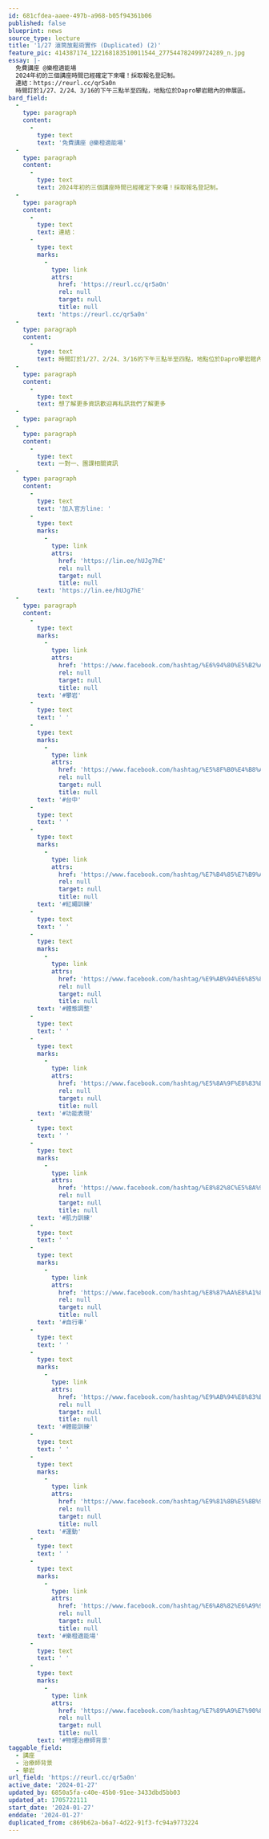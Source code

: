 ```yaml
---
id: 681cfdea-aaee-497b-a968-b05f94361b06
published: false
blueprint: news
source_type: lecture
title: '1/27 滾筒放鬆術實作 (Duplicated) (2)'
feature_pic: 414387174_122168183510011544_277544782499724289_n.jpg
essay: |-
  免費講座 @樂橙適能場
  2024年初的三個講座時間已經確定下來囉！採取報名登記制。
  連結：https://reurl.cc/qr5a0n
  時間訂於1/27、2/24、3/16的下午三點半至四點，地點位於Dapro攀岩館內的伸展區。
bard_field:
  -
    type: paragraph
    content:
      -
        type: text
        text: '免費講座 @樂橙適能場'
  -
    type: paragraph
    content:
      -
        type: text
        text: 2024年初的三個講座時間已經確定下來囉！採取報名登記制。
  -
    type: paragraph
    content:
      -
        type: text
        text: 連結：
      -
        type: text
        marks:
          -
            type: link
            attrs:
              href: 'https://reurl.cc/qr5a0n'
              rel: null
              target: null
              title: null
        text: 'https://reurl.cc/qr5a0n'
  -
    type: paragraph
    content:
      -
        type: text
        text: 時間訂於1/27、2/24、3/16的下午三點半至四點，地點位於Dapro攀岩館內的伸展區。
  -
    type: paragraph
    content:
      -
        type: text
        text: 想了解更多資訊歡迎再私訊我們了解更多
  -
    type: paragraph
  -
    type: paragraph
    content:
      -
        type: text
        text: 一對一、團課相關資訊
  -
    type: paragraph
    content:
      -
        type: text
        text: '加入官方line: '
      -
        type: text
        marks:
          -
            type: link
            attrs:
              href: 'https://lin.ee/hUJg7hE'
              rel: null
              target: null
              title: null
        text: 'https://lin.ee/hUJg7hE'
  -
    type: paragraph
    content:
      -
        type: text
        marks:
          -
            type: link
            attrs:
              href: 'https://www.facebook.com/hashtag/%E6%94%80%E5%B2%A9?__eep__=6&__cft__[0]=AZWAaT9iEau_qDoPEIl4ITidsyc3B4J7a8GguiL8nmNxB7NWIszENb-mCSmt_Q4-LdFzgzlps-AyVtXU1T4rXvRFPk3q8ouQ4_IInGk1n3n4HH-KX4bdgxAcgEZ0iYFek79h85dsI5WiSFHH983pfjAUC0LuZwCGlmy4t2qFSlce_jElLsneDjd9mlVAL2mk0vI&__tn__=*NK-R'
              rel: null
              target: null
              title: null
        text: '#攀岩'
      -
        type: text
        text: ' '
      -
        type: text
        marks:
          -
            type: link
            attrs:
              href: 'https://www.facebook.com/hashtag/%E5%8F%B0%E4%B8%AD?__eep__=6&__cft__[0]=AZWAaT9iEau_qDoPEIl4ITidsyc3B4J7a8GguiL8nmNxB7NWIszENb-mCSmt_Q4-LdFzgzlps-AyVtXU1T4rXvRFPk3q8ouQ4_IInGk1n3n4HH-KX4bdgxAcgEZ0iYFek79h85dsI5WiSFHH983pfjAUC0LuZwCGlmy4t2qFSlce_jElLsneDjd9mlVAL2mk0vI&__tn__=*NK-R'
              rel: null
              target: null
              title: null
        text: '#台中'
      -
        type: text
        text: ' '
      -
        type: text
        marks:
          -
            type: link
            attrs:
              href: 'https://www.facebook.com/hashtag/%E7%B4%85%E7%B9%A9%E8%A8%93%E7%B7%B4?__eep__=6&__cft__[0]=AZWAaT9iEau_qDoPEIl4ITidsyc3B4J7a8GguiL8nmNxB7NWIszENb-mCSmt_Q4-LdFzgzlps-AyVtXU1T4rXvRFPk3q8ouQ4_IInGk1n3n4HH-KX4bdgxAcgEZ0iYFek79h85dsI5WiSFHH983pfjAUC0LuZwCGlmy4t2qFSlce_jElLsneDjd9mlVAL2mk0vI&__tn__=*NK-R'
              rel: null
              target: null
              title: null
        text: '#紅繩訓練'
      -
        type: text
        text: ' '
      -
        type: text
        marks:
          -
            type: link
            attrs:
              href: 'https://www.facebook.com/hashtag/%E9%AB%94%E6%85%8B%E8%AA%BF%E6%95%B4?__eep__=6&__cft__[0]=AZWAaT9iEau_qDoPEIl4ITidsyc3B4J7a8GguiL8nmNxB7NWIszENb-mCSmt_Q4-LdFzgzlps-AyVtXU1T4rXvRFPk3q8ouQ4_IInGk1n3n4HH-KX4bdgxAcgEZ0iYFek79h85dsI5WiSFHH983pfjAUC0LuZwCGlmy4t2qFSlce_jElLsneDjd9mlVAL2mk0vI&__tn__=*NK-R'
              rel: null
              target: null
              title: null
        text: '#體態調整'
      -
        type: text
        text: ' '
      -
        type: text
        marks:
          -
            type: link
            attrs:
              href: 'https://www.facebook.com/hashtag/%E5%8A%9F%E8%83%BD%E8%A1%A8%E7%8F%BE?__eep__=6&__cft__[0]=AZWAaT9iEau_qDoPEIl4ITidsyc3B4J7a8GguiL8nmNxB7NWIszENb-mCSmt_Q4-LdFzgzlps-AyVtXU1T4rXvRFPk3q8ouQ4_IInGk1n3n4HH-KX4bdgxAcgEZ0iYFek79h85dsI5WiSFHH983pfjAUC0LuZwCGlmy4t2qFSlce_jElLsneDjd9mlVAL2mk0vI&__tn__=*NK-R'
              rel: null
              target: null
              title: null
        text: '#功能表現'
      -
        type: text
        text: ' '
      -
        type: text
        marks:
          -
            type: link
            attrs:
              href: 'https://www.facebook.com/hashtag/%E8%82%8C%E5%8A%9B%E8%A8%93%E7%B7%B4?__eep__=6&__cft__[0]=AZWAaT9iEau_qDoPEIl4ITidsyc3B4J7a8GguiL8nmNxB7NWIszENb-mCSmt_Q4-LdFzgzlps-AyVtXU1T4rXvRFPk3q8ouQ4_IInGk1n3n4HH-KX4bdgxAcgEZ0iYFek79h85dsI5WiSFHH983pfjAUC0LuZwCGlmy4t2qFSlce_jElLsneDjd9mlVAL2mk0vI&__tn__=*NK-R'
              rel: null
              target: null
              title: null
        text: '#肌力訓練'
      -
        type: text
        text: ' '
      -
        type: text
        marks:
          -
            type: link
            attrs:
              href: 'https://www.facebook.com/hashtag/%E8%87%AA%E8%A1%8C%E8%BB%8A?__eep__=6&__cft__[0]=AZWAaT9iEau_qDoPEIl4ITidsyc3B4J7a8GguiL8nmNxB7NWIszENb-mCSmt_Q4-LdFzgzlps-AyVtXU1T4rXvRFPk3q8ouQ4_IInGk1n3n4HH-KX4bdgxAcgEZ0iYFek79h85dsI5WiSFHH983pfjAUC0LuZwCGlmy4t2qFSlce_jElLsneDjd9mlVAL2mk0vI&__tn__=*NK-R'
              rel: null
              target: null
              title: null
        text: '#自行車'
      -
        type: text
        text: ' '
      -
        type: text
        marks:
          -
            type: link
            attrs:
              href: 'https://www.facebook.com/hashtag/%E9%AB%94%E8%83%BD%E8%A8%93%E7%B7%B4?__eep__=6&__cft__[0]=AZWAaT9iEau_qDoPEIl4ITidsyc3B4J7a8GguiL8nmNxB7NWIszENb-mCSmt_Q4-LdFzgzlps-AyVtXU1T4rXvRFPk3q8ouQ4_IInGk1n3n4HH-KX4bdgxAcgEZ0iYFek79h85dsI5WiSFHH983pfjAUC0LuZwCGlmy4t2qFSlce_jElLsneDjd9mlVAL2mk0vI&__tn__=*NK-R'
              rel: null
              target: null
              title: null
        text: '#體能訓練'
      -
        type: text
        text: ' '
      -
        type: text
        marks:
          -
            type: link
            attrs:
              href: 'https://www.facebook.com/hashtag/%E9%81%8B%E5%8B%95?__eep__=6&__cft__[0]=AZWAaT9iEau_qDoPEIl4ITidsyc3B4J7a8GguiL8nmNxB7NWIszENb-mCSmt_Q4-LdFzgzlps-AyVtXU1T4rXvRFPk3q8ouQ4_IInGk1n3n4HH-KX4bdgxAcgEZ0iYFek79h85dsI5WiSFHH983pfjAUC0LuZwCGlmy4t2qFSlce_jElLsneDjd9mlVAL2mk0vI&__tn__=*NK-R'
              rel: null
              target: null
              title: null
        text: '#運動'
      -
        type: text
        text: ' '
      -
        type: text
        marks:
          -
            type: link
            attrs:
              href: 'https://www.facebook.com/hashtag/%E6%A8%82%E6%A9%99%E9%81%A9%E8%83%BD%E5%A0%B4?__eep__=6&__cft__[0]=AZWAaT9iEau_qDoPEIl4ITidsyc3B4J7a8GguiL8nmNxB7NWIszENb-mCSmt_Q4-LdFzgzlps-AyVtXU1T4rXvRFPk3q8ouQ4_IInGk1n3n4HH-KX4bdgxAcgEZ0iYFek79h85dsI5WiSFHH983pfjAUC0LuZwCGlmy4t2qFSlce_jElLsneDjd9mlVAL2mk0vI&__tn__=*NK-R'
              rel: null
              target: null
              title: null
        text: '#樂橙適能場'
      -
        type: text
        text: ' '
      -
        type: text
        marks:
          -
            type: link
            attrs:
              href: 'https://www.facebook.com/hashtag/%E7%89%A9%E7%90%86%E6%B2%BB%E7%99%82%E5%B8%AB%E8%83%8C%E6%99%AF?__eep__=6&__cft__[0]=AZWAaT9iEau_qDoPEIl4ITidsyc3B4J7a8GguiL8nmNxB7NWIszENb-mCSmt_Q4-LdFzgzlps-AyVtXU1T4rXvRFPk3q8ouQ4_IInGk1n3n4HH-KX4bdgxAcgEZ0iYFek79h85dsI5WiSFHH983pfjAUC0LuZwCGlmy4t2qFSlce_jElLsneDjd9mlVAL2mk0vI&__tn__=*NK-R'
              rel: null
              target: null
              title: null
        text: '#物理治療師背景'
taggable_field:
  - 講座
  - 治療師背景
  - 攀岩
url_field: 'https://reurl.cc/qr5a0n'
active_date: '2024-01-27'
updated_by: 6850a5fa-c40e-45b0-91ee-3433dbd5bb03
updated_at: 1705722111
start_date: '2024-01-27'
enddate: '2024-01-27'
duplicated_from: c869b62a-b6a7-4d22-91f3-fc94a9773224
---
```

